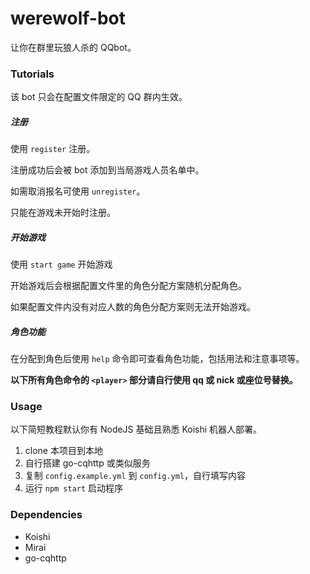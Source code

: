 # werewolf-bot

让你在群里玩狼人杀的 QQbot。

### Tutorials

该 bot 只会在配置文件限定的 QQ 群内生效。

##### 注册

使用 `register` 注册。

注册成功后会被 bot 添加到当局游戏人员名单中。

如需取消报名可使用 `unregister`。

只能在游戏未开始时注册。

##### 开始游戏

使用 `start game` 开始游戏

开始游戏后会根据配置文件里的角色分配方案随机分配角色。

如果配置文件内没有对应人数的角色分配方案则无法开始游戏。

##### 角色功能

在分配到角色后使用 `help` 命令即可查看角色功能，包括用法和注意事项等。

**以下所有角色命令的 `<player>` 部分请自行使用 qq 或 nick 或座位号替换。**

### Usage

以下简短教程默认你有 NodeJS 基础且熟悉 Koishi 机器人部署。

1. clone 本项目到本地
2. 自行搭建 go-cqhttp 或类似服务
3. 复制 `config.example.yml` 到 `config.yml`，自行填写内容
4. 运行 `npm start` 启动程序

### Dependencies

* Koishi
* Mirai
* go-cqhttp